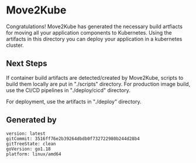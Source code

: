 # Move2Kube

Congratulations! Move2Kube has generated the necessary build artfiacts for moving all your application components to Kubernetes. Using the artifacts in this directory you can deploy your application in a kubernetes cluster.

## Next Steps

If container build artifacts are detected/created by Move2Kube, scripts to build them locally are put in "./scripts" directory. For production image build, use the CI/CD pipelines in "./deploy/cicd" directory.

For deployment, use the artifacts in "./deploy" directory.

## Generated by

```
version: latest
gitCommit: 3516ff76e2b39264dbdb0f732722980b244d28b4
gitTreeState: clean
goVersion: go1.18
platform: linux/amd64
```
